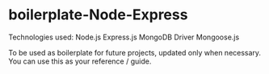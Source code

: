 # boilerplate-Node-Express

Technologies used:
  Node.js
    Express.js
  MongoDB Driver
    Mongoose.js
    
To be used as boilerplate for future projects, updated only when necessary.
You can use this as your reference / guide.
